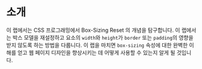 # 소개

이 랩에서는 CSS 프로그래밍에서 Box-Sizing Reset 의 개념을 탐구합니다. 이 랩에서는 박스 모델을 재설정하고 요소의 `width`와 `height`가 `border` 또는 `padding`의 영향을 받지 않도록 하는 방법을 다룹니다. 이 랩을 마치면 `box-sizing` 속성에 대한 완벽한 이해를 얻고 웹 페이지 디자인을 향상시키는 데 어떻게 사용할 수 있는지 알게 될 것입니다.
